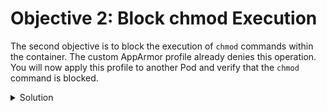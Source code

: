 # Objective 2: Block chmod Execution

The second objective is to block the execution of `chmod` commands within the container. The custom AppArmor profile already denies this operation. You will now apply this profile to another Pod and verify that the `chmod` command is blocked.


<details>
  <summary>Solution</summary>

1. **Create the Pod Manifest**:
   Create a YAML file named `block-chmod-pod.yaml` with the following content:
   ```yaml
   apiVersion: v1
   kind: Pod
   metadata:
     name: block-chmod-pod
     namespace: apparmor-test
     annotations:
       container.apparmor.security.beta.kubernetes.io/block-chmod-container: localhost/deny-write-profile
   spec:
     containers:
     - name: block-chmod-container
       image: busybox
       command: ["sh", "-c", "chmod 777 /tmp"]

</details>
